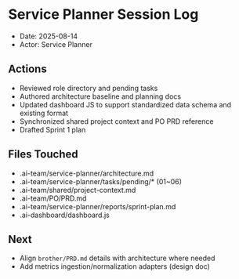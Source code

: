 # Service Planner Session Log

- Date: 2025-08-14
- Actor: Service Planner

## Actions
- Reviewed role directory and pending tasks
- Authored architecture baseline and planning docs
- Updated dashboard JS to support standardized data schema and existing format
- Synchronized shared project context and PO PRD reference
- Drafted Sprint 1 plan

## Files Touched
- .ai-team/service-planner/architecture.md
- .ai-team/service-planner/tasks/pending/* (01~06)
- .ai-team/shared/project-context.md
- .ai-team/PO/PRD.md
- .ai-team/service-planner/reports/sprint-plan.md
- .ai-dashboard/dashboard.js

## Next
- Align `brother/PRD.md` details with architecture where needed
- Add metrics ingestion/normalization adapters (design doc)
